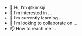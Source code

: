 - 👋 Hi, I’m @kimkiji
- 👀 I’m interested in ...
- 🌱 I’m currently learning ...
- 💞️ I’m looking to collaborate on ...
- 📫 How to reach me ...

<!---
kimkiji/kimkiji is a ✨ special ✨ repository because its `README.md` (this file) appears on your GitHub profile.
You can click the Preview link to take a look at your changes.
--->
